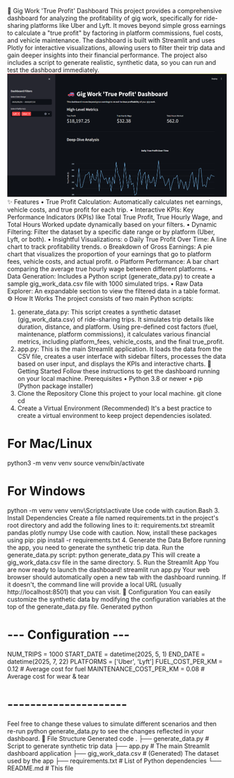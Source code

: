 🚗 Gig Work 'True Profit' Dashboard
This project provides a comprehensive dashboard for analyzing the profitability of gig work, specifically for ride-sharing platforms like Uber and Lyft. It moves beyond simple gross earnings to calculate a "true profit" by factoring in platform commissions, fuel costs, and vehicle maintenance.
The dashboard is built with Streamlit and uses Plotly for interactive visualizations, allowing users to filter their trip data and gain deeper insights into their financial performance. The project also includes a script to generate realistic, synthetic data, so you can run and test the dashboard immediately.
![alt text](image.png)
 ✨ Features
•	True Profit Calculation: Automatically calculates net earnings, vehicle costs, and true profit for each trip.
•	Interactive KPIs: Key Performance Indicators (KPIs) like Total True Profit, True Hourly Wage, and Total Hours Worked update dynamically based on your filters.
•	Dynamic Filtering: Filter the dataset by a specific date range or by platform (Uber, Lyft, or both).
•	Insightful Visualizations:
o	Daily True Profit Over Time: A line chart to track profitability trends.
o	Breakdown of Gross Earnings: A pie chart that visualizes the proportion of your earnings that go to platform fees, vehicle costs, and actual profit.
o	Platform Performance: A bar chart comparing the average true hourly wage between different platforms.
•	Data Generation: Includes a Python script (generate_data.py) to create a sample gig_work_data.csv file with 1000 simulated trips.
•	Raw Data Explorer: An expandable section to view the filtered data in a table format.
⚙️ How It Works
The project consists of two main Python scripts:
1.	generate_data.py: This script creates a synthetic dataset (gig_work_data.csv) of ride-sharing trips. It simulates trip details like duration, distance, and platform. Using pre-defined cost factors (fuel, maintenance, platform commissions), it calculates various financial metrics, including platform_fees, vehicle_costs, and the final true_profit.
2.	app.py: This is the main Streamlit application. It loads the data from the CSV file, creates a user interface with sidebar filters, processes the data based on user input, and displays the KPIs and interactive charts.
🚀 Getting Started
Follow these instructions to get the dashboard running on your local machine.
Prerequisites
•	Python 3.8 or newer
•	pip (Python package installer)
1. Clone the Repository
Clone this project to your local machine.
git clone <your-repository-url>
cd <repository-directory>
2. Create a Virtual Environment (Recommended)
It's a best practice to create a virtual environment to keep project dependencies isolated.
# For Mac/Linux
python3 -m venv venv
source venv/bin/activate

# For Windows
python -m venv venv
venv\Scripts\activate
Use code with caution.Bash
3. Install Dependencies
Create a file named requirements.txt in the project's root directory and add the following lines to it:
requirements.txt
streamlit
pandas
plotly
numpy
Use code with caution.
Now, install these packages using pip:
pip install -r requirements.txt
4. Generate the Data
Before running the app, you need to generate the synthetic trip data. Run the generate_data.py script:
python generate_data.py
This will create a gig_work_data.csv file in the same directory.
5. Run the Streamlit App
You are now ready to launch the dashboard!
streamlit run app.py
Your web browser should automatically open a new tab with the dashboard running. If it doesn't, the command line will provide a local URL (usually http://localhost:8501) that you can visit.
🔧 Configuration
You can easily customize the synthetic data by modifying the configuration variables at the top of the generate_data.py file.
Generated python
# --- Configuration ---
NUM_TRIPS = 1000
START_DATE = datetime(2025, 5, 1)
END_DATE = datetime(2025, 7, 22)
PLATFORMS = ['Uber', 'Lyft']
FUEL_COST_PER_KM = 0.12  # Average cost for fuel
MAINTENANCE_COST_PER_KM = 0.08 # Average cost for wear & tear
# ---------------------
Feel free to change these values to simulate different scenarios and then re-run python generate_data.py to see the changes reflected in your dashboard.
📁 File Structure
Generated code
.
├── generate_data.py        # Script to generate synthetic trip data
├── app.py                  # The main Streamlit dashboard application
├── gig_work_data.csv       # (Generated) The dataset used by the app
├── requirements.txt        # List of Python dependencies
└── README.md               # This file

